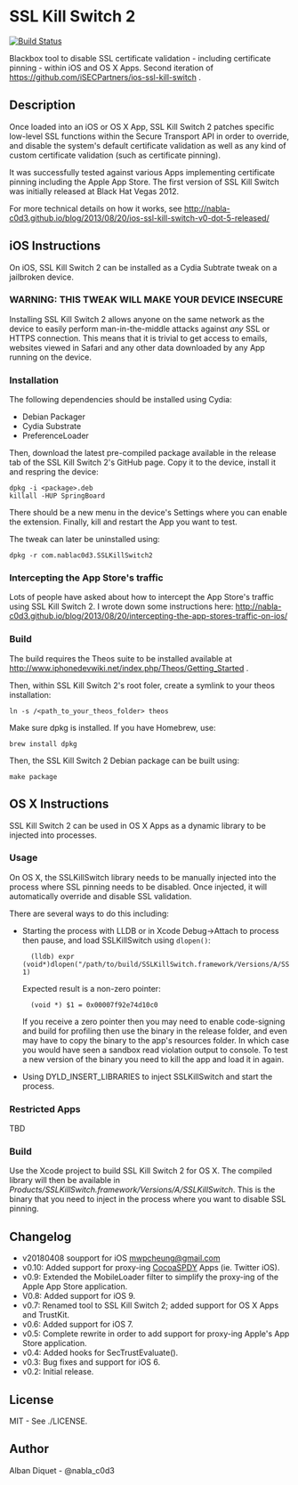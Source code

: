 SSL Kill Switch 2
=================

[![Build Status](https://travis-ci.org/nabla-c0d3/ssl-kill-switch2.svg?branch=master)](https://travis-ci.org/nabla-c0d3/ssl-kill-switch2)

Blackbox tool to disable SSL certificate validation - including certificate
pinning - within iOS and OS X Apps. Second iteration of 
https://github.com/iSECPartners/ios-ssl-kill-switch .


Description
-----------

Once loaded into an iOS or OS X App, SSL Kill Switch 2 patches specific 
low-level SSL functions within the Secure Transport API in order to override, 
and disable the system's default certificate validation as well as any kind 
of custom certificate validation (such as certificate pinning).

It was successfully tested against various Apps implementing certificate
pinning including the Apple App Store. The first version of SSL Kill Switch 
was initially released at Black Hat Vegas 2012.

For more technical details on how it works, see
http://nabla-c0d3.github.io/blog/2013/08/20/ios-ssl-kill-switch-v0-dot-5-released/


iOS Instructions
----------------

On iOS, SSL Kill Switch 2 can be installed as a Cydia Subtrate tweak on a 
jailbroken device.


### WARNING: THIS TWEAK WILL MAKE YOUR DEVICE INSECURE

Installing SSL Kill Switch 2 allows anyone on the same network as the device to 
easily perform man-in-the-middle attacks against *any* SSL or HTTPS connection. 
This means that it is trivial to get access to emails, websites viewed in Safari 
and any other data downloaded by any App running on the device.


### Installation

The following dependencies should be installed using Cydia:

* Debian Packager
* Cydia Substrate
* PreferenceLoader

Then, download the latest pre-compiled package available in the release tab of 
the SSL Kill Switch 2's GitHub page. Copy it to the device, install it and 
respring the device:

    dpkg -i <package>.deb
    killall -HUP SpringBoard

There should be a new menu in the device's Settings where you can
enable the extension. Finally, kill and restart the App you want to test.

The tweak can later be uninstalled using:

    dpkg -r com.nablac0d3.SSLKillSwitch2


### Intercepting the App Store's traffic

Lots of people have asked about how to intercept the App Store's traffic using 
SSL Kill Switch 2. I wrote down some instructions here:
http://nabla-c0d3.github.io/blog/2013/08/20/intercepting-the-app-stores-traffic-on-ios/


### Build

The build requires the Theos suite to be installed available at
http://www.iphonedevwiki.net/index.php/Theos/Getting_Started .

Then, within SSL Kill Switch 2's root foler, create a symlink to your theos 
installation:

    ln -s /<path_to_your_theos_folder> theos

Make sure dpkg is installed. If you have Homebrew, use:

    brew install dpkg

Then, the SSL Kill Switch 2 Debian package can be built using:

    make package


OS X Instructions
-----------------

SSL Kill Switch 2 can be used in OS X Apps as a dynamic library to be injected into processes.


### Usage

On OS X, the SSLKillSwitch library needs to be manually injected into the process where 
SSL pinning needs to be disabled. Once injected, it will automatically override and disable 
SSL validation. 

There are several ways to do this including:

* Starting the process with LLDB or in Xcode Debug->Attach to process then pause, and load SSLKillSwitch using `dlopen()`:

        (lldb) expr (void*)dlopen("/path/to/build/SSLKillSwitch.framework/Versions/A/SSLKillSwitch", 1)
        
  Expected result is a non-zero pointer:
  
        (void *) $1 = 0x00007f92e74d10c0

  If you receive a zero pointer then you may need to enable code-signing and build for profiling then use the binary in the release folder, and even may have to copy the binary to the app's resources folder. In which case you would have seen a sandbox read violation output to console. To test a new version of the binary you need to kill the app and load it in again.

* Using DYLD\_INSERT\_LIBRARIES to inject SSLKillSwitch and start the process.


### Restricted Apps

TBD


### Build

Use the Xcode project to build SSL Kill Switch 2 for OS X. The compiled library will then be 
available in _Products/SSLKillSwitch.framework/Versions/A/SSLKillSwitch_. This is the binary 
that you need to inject in the process where you want to disable SSL pinning.


Changelog
---------
* v20180408 soupport for iOS mwpcheung@gmail.com
* v0.10: Added support for proxy-ing [CocoaSPDY](https://github.com/twitter/CocoaSPDY) Apps (ie. Twitter iOS).
* v0.9: Extended the MobileLoader filter to simplify the proxy-ing of the Apple App Store application.
* V0.8: Added support for iOS 9.
* v0.7: Renamed tool to SSL Kill Switch 2; added support for OS X Apps and TrustKit.
* v0.6: Added support for iOS 7.
* v0.5: Complete rewrite in order to add support for proxy-ing Apple's App Store application.
* v0.4: Added hooks for SecTrustEvaluate().
* v0.3: Bug fixes and support for iOS 6.
* v0.2: Initial release.


License
-------

MIT - See ./LICENSE.


Author
------

Alban Diquet - @nabla_c0d3

